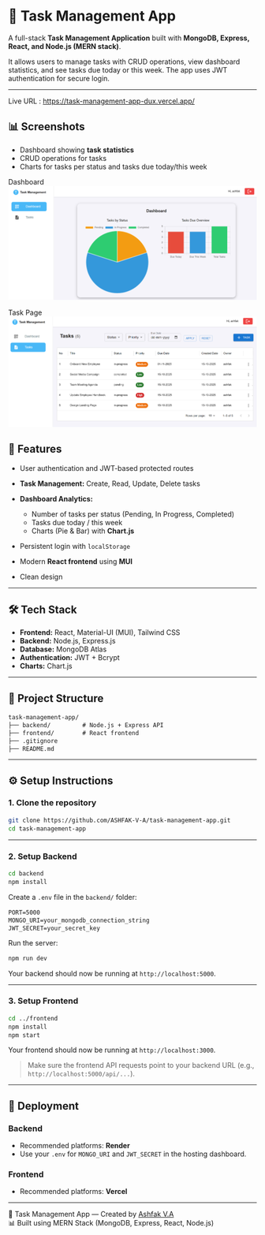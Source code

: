 # 📝 Task Management App

A full-stack **Task Management Application** built with **MongoDB, Express, React, and Node.js (MERN stack)**.

It allows users to manage tasks with CRUD operations, view dashboard statistics, and see tasks due today or this week. The app uses JWT authentication for secure login.

---

Live URL : https://task-management-app-dux.vercel.app/

## 📊 Screenshots

- Dashboard showing **task statistics**
- CRUD operations for tasks
- Charts for tasks per status and tasks due today/this week

Dashboard
![alt text](<Screenshot 2025-10-15 173522.png>)

Task Page
![alt text](<Screenshot 2025-10-15 173535.png>)

## 🚀 Features

- User authentication and JWT-based protected routes
- **Task Management:** Create, Read, Update, Delete tasks
- **Dashboard Analytics:**

  - Number of tasks per status (Pending, In Progress, Completed)
  - Tasks due today / this week
  - Charts (Pie & Bar) with **Chart.js**

- Persistent login with `localStorage`
- Modern **React frontend** using **MUI**
- Clean design

---

## 🛠️ Tech Stack

- **Frontend:** React, Material-UI (MUI), Tailwind CSS
- **Backend:** Node.js, Express.js
- **Database:** MongoDB Atlas
- **Authentication:** JWT + Bcrypt
- **Charts:** Chart.js

---

## 📂 Project Structure

```
task-management-app/
├── backend/         # Node.js + Express API
├── frontend/        # React frontend
├── .gitignore
├── README.md
```

---

## ⚙️ Setup Instructions

### 1. Clone the repository

```bash
git clone https://github.com/ASHFAK-V-A/task-management-app.git
cd task-management-app
```

---

### 2. Setup Backend

```bash
cd backend
npm install
```

Create a `.env` file in the `backend/` folder:

```env
PORT=5000
MONGO_URI=your_mongodb_connection_string
JWT_SECRET=your_secret_key
```

Run the server:

```bash
npm run dev
```

Your backend should now be running at `http://localhost:5000`.

---

### 3. Setup Frontend

```bash
cd ../frontend
npm install
npm start
```

Your frontend should now be running at `http://localhost:3000`.

> Make sure the frontend API requests point to your backend URL (e.g., `http://localhost:5000/api/...`).

---

## 🔗 Deployment

### Backend

- Recommended platforms: **Render**
- Use your `.env` for `MONGO_URI` and `JWT_SECRET` in the hosting dashboard.

### Frontend

- Recommended platforms: **Vercel**

---

🧩 Task Management App — Created by [Ashfak V.A](https://github.com/ASHFAK-V-A/)  
📊 Built using MERN Stack (MongoDB, Express, React, Node.js)
